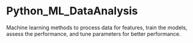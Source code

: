 # Python_ML_DataAnalysis
Machine learning methods to process data for features, train the models, assess the performance, and tune parameters for better performance.
